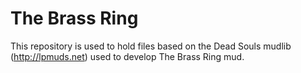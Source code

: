 # The Brass Ring

This repository is used to hold files based on the Dead Souls mudlib (http://lpmuds.net) used to develop The Brass Ring mud.

